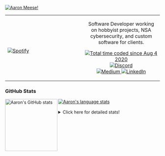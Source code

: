 [![Aaron Meese!](https://user-images.githubusercontent.com/17814535/88975338-a2aabf00-d27f-11ea-963f-8a19608716b4.png)](https://github.com/ajmeese7/readme-ascii "README ASCII")

<!-- Modified from project here: https://github.com/novatorem/novatorem -->
<table width="100%"> 
  <tr>
  <td width="50%">
      
&nbsp; <br> [![Spotify](https://ajmeese7.vercel.app/api/spotify)](https://open.spotify.com/user/ajmeese)

  </td>
  <td width="50%">
    <p align="center">
    Software Developer working on hobbyist projects, NSA cybersecurity, and custom software for clients.
    </p>
    <p align="center">
      <a href="https://wakatime.com/@f726891d-3b02-46cd-9b60-e8c59f9e2b14">
        <img src="https://wakatime.com/badge/user/f726891d-3b02-46cd-9b60-e8c59f9e2b14.svg" alt="Total time coded since Aug 4 2020" title="WakaTime" />
      </a>
      <a href="http://link.aaronmeese.com/discord">
        <img src="https://img.shields.io/badge/discord-ajmeese7%234835-369?style=flat-square&logo=discord&logoColor=white&color=purple" alt="Discord" title="Discord">
      </a>
      <br />
      <a href="https://link.aaronmeese.com/medium">
        <img src="https://img.shields.io/badge/medium-ajmeese7-1DB954?style=flat-square&logo=medium&logoColor=white" alt="Medium" title="Medium">
      </a>
      <a href="https://link.aaronmeese.com/linkedin">
        <img src="https://img.shields.io/badge/linkedIn-aaronmeese-1DB954?style=flat-square&logo=linkedin&logoColor=white&color=blue" alt="LinkedIn" title="LinkedIn">
      </a>
    </p>
  </td>

</table>

[//]: <> (The `&nbsp;` is to have Aphelion take up more space)

### GitHub Stats ###

<a href="https://profile-summary-for-github.com/user/ajmeese7">
  <img align="left" height="170px" src="https://github-readme-stats.vercel.app/api?username=ajmeese7&show_icons=true&line_height=27&count_private=true" alt="Aaron's GitHub stats"/>
  <img src="https://github-readme-stats.vercel.app/api/top-langs/?username=ajmeese7&hide_langs_below=5&layout=compact" alt="Aaron's language stats"/>
</a>

<br />
<br />
<details>
<summary>Click here for detailed stats!</summary>

### :zap: Recent Activity
<!--START_SECTION:activity-->
1. 🎉 Merged PR [#107](https://github.com/dwyl/phoenix-chat-example/pull/107) in [dwyl/phoenix-chat-example](https://github.com/dwyl/phoenix-chat-example)
2. ❗️ Opened issue [#2](https://github.com/ajmeese7/keybase-export/issues/2) in [ajmeese7/keybase-export](https://github.com/ajmeese7/keybase-export)
3. 🎉 Merged PR [#121](https://github.com/meeseOS/meeseOS/pull/121) in [meeseOS/meeseOS](https://github.com/meeseOS/meeseOS)
4. ❗️ Opened issue [#75](https://github.com/meese-enterprises/karameese.com/issues/75) in [meese-enterprises/karameese.com](https://github.com/meese-enterprises/karameese.com)
5. 💪 Opened PR [#123](https://github.com/meeseOS/meeseOS/pull/123) in [meeseOS/meeseOS](https://github.com/meeseOS/meeseOS)
<!--END_SECTION:activity-->

### 🧐 Waka Stats
<!--START_SECTION:waka-->
![Code Time](http://img.shields.io/badge/Code%20Time-1%2C293%20hrs%206%20mins-blue)

**🐱 My GitHub Data** 

> 🏆 1,224 Contributions in the Year 2022
 > 
> 📦 199.8 kB Used in GitHub's Storage 
 > 
> 💼 Opted to Hire
 > 
> 📜 84 Public Repositories 
 > 
> 🔑 30 Private Repositories  
 > 
**I'm an Early 🐤** 

```text
🌞 Morning    151 commits    █████░░░░░░░░░░░░░░░░░░░░   21.85% 
🌆 Daytime    245 commits    ████████░░░░░░░░░░░░░░░░░   35.46% 
🌃 Evening    291 commits    ██████████░░░░░░░░░░░░░░░   42.11% 
🌙 Night      4 commits      ░░░░░░░░░░░░░░░░░░░░░░░░░   0.58%

```
📅 **I'm Most Productive on Tuesday** 

```text
Monday       102 commits    ███░░░░░░░░░░░░░░░░░░░░░░   14.76% 
Tuesday      134 commits    ████░░░░░░░░░░░░░░░░░░░░░   19.39% 
Wednesday    71 commits     ██░░░░░░░░░░░░░░░░░░░░░░░   10.27% 
Thursday     92 commits     ███░░░░░░░░░░░░░░░░░░░░░░   13.31% 
Friday       56 commits     ██░░░░░░░░░░░░░░░░░░░░░░░   8.1% 
Saturday     119 commits    ████░░░░░░░░░░░░░░░░░░░░░   17.22% 
Sunday       117 commits    ████░░░░░░░░░░░░░░░░░░░░░   16.93%

```


📊 **This Week I Spent My Time On** 

```text
⌚︎ Time Zone: America/New_York

💬 Programming Languages: 
JavaScript               10 hrs 14 mins      █████████████████░░░░░░░░   70.26% 
Markdown                 1 hr 41 mins        ███░░░░░░░░░░░░░░░░░░░░░░   11.57% 
Python                   45 mins             █░░░░░░░░░░░░░░░░░░░░░░░░   5.25% 
JSON                     41 mins             █░░░░░░░░░░░░░░░░░░░░░░░░   4.72% 
YAML                     21 mins             ░░░░░░░░░░░░░░░░░░░░░░░░░   2.41%

🐱‍💻 Projects: 
aaronmeese.com           9 hrs 58 mins       █████████████████░░░░░░░░   68.51% 
karameese.com            1 hr 36 mins        ██░░░░░░░░░░░░░░░░░░░░░░░   11.03% 
vault                    49 mins             █░░░░░░░░░░░░░░░░░░░░░░░░   5.61% 
stack_overflow           45 mins             █░░░░░░░░░░░░░░░░░░░░░░░░   5.17% 
bits-and-bobbles         27 mins             ░░░░░░░░░░░░░░░░░░░░░░░░░   3.13%

```

**I Mostly Code in JavaScript** 

```text
JavaScript               32 repos            ████████████░░░░░░░░░░░░░   47.76% 
HTML                     9 repos             ███░░░░░░░░░░░░░░░░░░░░░░   13.43% 
Python                   6 repos             ██░░░░░░░░░░░░░░░░░░░░░░░   8.96% 
Java                     4 repos             █░░░░░░░░░░░░░░░░░░░░░░░░   5.97% 
CSS                      3 repos             █░░░░░░░░░░░░░░░░░░░░░░░░   4.48%

```



 Last Updated on 21/09/2022 16:03:44 UTC
<!--END_SECTION:waka-->
</details>
